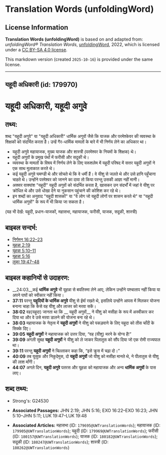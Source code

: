 # Translation Words (unfoldingWord)

## License Information

**Translation Words (unfoldingWord)** is based on and adapted from: _unfoldingWord® Translation Words_, [unfoldingWord](https://unfoldingword.org/utw), 2022, which is licensed under a [CC BY-SA 4.0 license](https://creativecommons.org/licenses/by-sa/4.0/legalcode.en).

This markdown version (created `2025-10-16`) is provided under the same license.



--------------------------------

## यहूदी अधिकारी (id: 179970)

यहूदी अधिकारी, यहूदी अगुवे
==========================

तथ्य:
-----

शब्द "यहूदी अगुवे" या "यहूदी अधिकारी" धार्मिक अगुवों जैसे कि याजक और परमेश्केवर की व्यवस्था के शिक्षकों को संदर्भित करता है। उन्हें गैर\-धार्मिक मामलों के बारे में भी निर्णय लेने का अधिकार था।

* यहूदी अगुवे महायाजक, मुख्य याजक और शास्त्री (परमेश्‍वर के नियमों के शिक्षक) थे।
* यहूदी अगुवों के प्रमुख पंथों में फरीसी और सदूकी थे।
* व्यवस्था के मामलों के विषय में निर्णय लेने के लिए यरूशलेम में यहूदी परिषद में सत्तर यहूदी अगुवों ने एक साथ मुलाकात करते थे।
* कई यहूदी अगुवे घमण्डी थे और सोचते थे कि वे धर्मी हैं। वे यीशु से जलते थे और उसे हानि पहुँचाना चाहते थे। उन्होंने परमेश्वर को जानने का दावा तो किया परन्तु उसकी आज्ञा नहीं मानी।
* अक्सर वाक्यांश "यहूदी" यहूदी अगुवों को संदर्भित करता है, खासकर उन संदर्भों में जहां वे यीशु पर क्रोधित थे और उसे धोखा देने या नुकसान पहुंचाने की कोशिश कर रहे थे।
* इन शब्दों का अनुवाद "यहूदी शासकों" या "वे लोग जो यहूदी लोगों पर शासन करते थे" या "यहूदी धार्मिक अगुवों" के रूप में भी किया जा सकता है।

(यह भी देखें: यहूदी, प्रधान\-याजकों, महासभा, महायाजक, फरीसी, याजक, सदूकी, शास्त्री)

बाइबल सन्दर्भ:
--------------

* [निर्गमन 16:22–23](https://ref.ly/Exod16:22-Exod16:23)
* [यूहन्ना 2:19](https://ref.ly/John2:19)
* [यूहन्ना 5:10–11](https://ref.ly/John5:10-John5:11)
* [यूहन्ना 5:16](https://ref.ly/John5:16)
* [लूका 19:47–48](https://ref.ly/Luke19:47-Luke19:48)

बाइबल कहानियों से उदाहरण:
-------------------------

* \_\_24:03\_\_कई **धार्मिक अगुवे** भी यूहन्ना से बपतिस्मा लेने आए, लेकिन उन्होंने पश्चाताप नहीं किया या अपने पापों को स्वीकार नहीं किया।
* **37:11** परन्तु **यहूदियों के धार्मिक अगुवे** यीशु से ईर्षा रखते थे, इसलिये उन्होंने आपस में मिलकर योजना बनाना चाहा कि कैसे वह यीशु और लाजर को मरवा सकें।
* **38:02** वह(यहूदा) जानता था कि \_\_ यहूदी अगुवों\_\_ ने यीशु को मसीहा के रूप में अस्वीकार कर दिया था और वे उसे मरवा डालने की योजना बना रहे थे।
* **38:03** महायाजक के नेतृत्व में **यहूदी अगुवों** ने यीशु को पकड़वाने के लिए यहूदा को तीस चाँदी के सिक्के दिए।
* **39:05** **यहूदी अगुवों** ने महायाजक को उत्तर दिया, “वह (यीशु) मरने के योग्य है!”
* **39:09** अगली सुबह **यहूदी अगुवों** ने यीशु को ले जाकर पिलातुस को सौंप दिया जो एक रोमी राज्यपाल था।
* **39:11** परन्तु **यहूदी अगुवों** ने चिल्लाकर कहा कि, “इसे क्रूस में चढ़ा दो।”
* **40:09** तब यूसुफ और निकुदेमुस, दो **यहूदी अगुवों** जो यीशु को मसीहा मानते थे, ने पीलातुस से यीशु की लाश माँगी।
* **44:07** अगले दिन, **यहूदी अगुवे** पतरस और यूहन्ना को महायाजक और अन्य **धार्मिक अगुवों** के पास लाए।

शब्द तथ्य:
----------

* Strong's: G24530

* **Associated Passages:** JHN 2:19; JHN 5:16; EXO 16:22–EXO 16:23; JHN 5:10–JHN 5:11; LUK 19:47–LUK 19:48
* **Associated Articles:** महासभा (ID: `179695@UWTranslationWords`); महायाजक (ID: `179905@UWTranslationWords`); यहूदी (ID: `179969@UWTranslationWords`); फरीसी (ID: `180157@UWTranslationWords`); याजक (ID: `180182@UWTranslationWords`); सदूकी (ID: `180247@UWTranslationWords`); शास्त्री (ID: `180262@UWTranslationWords`)

